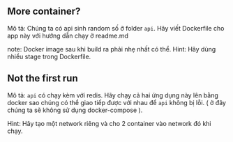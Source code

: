 ## More container?

Mô tả: Chúng ta có api sinh random số ở folder `api`. Hãy viết Dockerfile cho app này với hướng dẫn chạy ở readme.md

note: Docker image sau khi build ra phải nhẹ nhất có thể.
Hint: Hãy dùng nhiều stage trong Dockerfile.

## Not the first run

Mô tả: `api` có chạy kèm với redis. Hãy chạy cả hai ứng dụng này lên bằng docker sao chúng có thể giao tiếp được với nhau để `api` không bị lỗi. ( ở đây chúng ta sẽ không sử dụng docker-compose ).

Hint: Hãy tạo một network riêng và cho 2 container vào network đó khi chạy.
